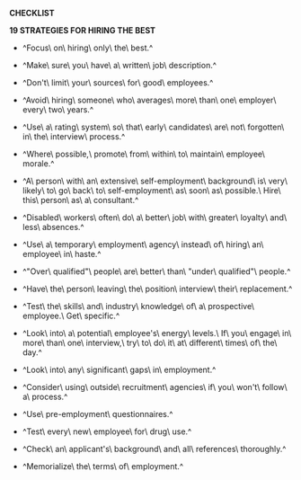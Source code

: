 **CHECKLIST**

**19 STRATEGIES FOR HIRING THE BEST**

-   ^Focus\ on\ hiring\ only\ the\ best.^

-   ^Make\ sure\ you\ have\ a\ written\ job\ description.^

-   ^Don't\ limit\ your\ sources\ for\ good\ employees.^

-   ^Avoid\ hiring\ someone\ who\ averages\ more\ than\ one\ employer\ every\ two\ years.^

-   ^Use\ a\ rating\ system\ so\ that\ early\ candidates\ are\ not\ forgotten\ in\ the\ interview\ process.^

-   ^Where\ possible,\ promote\ from\ within\ to\ maintain\ employee\ morale.^

-   ^A\ person\ with\ an\ extensive\ self-employment\ background\ is\ very\ likely\ to\ go\ back\ to\ self-employment\ as\ soon\ as\ possible.\ Hire\ this\ person\ as\ a\ consultant.^

-   ^Disabled\ workers\ often\ do\ a\ better\ job\ with\ greater\ loyalty\ and\ less\ absences.^

-   ^Use\ a\ temporary\ employment\ agency\ instead\ of\ hiring\ an\ employee\ in\ haste.^

-   ^"Over\ qualified"\ people\ are\ better\ than\ "under\ qualified"\ people.^

-   ^Have\ the\ person\ leaving\ the\ position\ interview\ their\ replacement.^

-   ^Test\ the\ skills\ and\ industry\ knowledge\ of\ a\ prospective\ employee.\ Get\ specific.^

-   ^Look\ into\ a\ potential\ employee's\ energy\ levels.\ If\ you\ engage\ in\ more\ than\ one\ interview,\ try\ to\ do\ it\ at\ different\ times\ of\ the\ day.^

-   ^Look\ into\ any\ significant\ gaps\ in\ employment.^

-   ^Consider\ using\ outside\ recruitment\ agencies\ if\ you\ won't\ follow\ a\ process.^

-   ^Use\ pre-employment\ questionnaires.^

-   ^Test\ every\ new\ employee\ for\ drug\ use.^

-   ^Check\ an\ applicant's\ background\ and\ all\ references\ thoroughly.^

-   ^Memorialize\ the\ terms\ of\ employment.^
